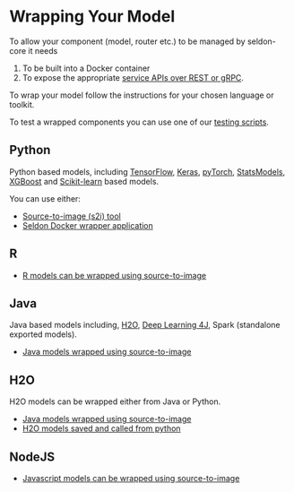 # Wrapping Your Model

To allow your component (model, router etc.) to be managed by seldon-core it needs

1.  To be built into a Docker container
1.  To expose the appropriate [service APIs over REST or gRPC](../reference/internal-api.md).

To wrap your model follow the instructions for your chosen language or toolkit.

To test a wrapped components you can use one of our [testing scripts](../api-testing.md).

## Python

Python based models, including [TensorFlow](https://www.tensorflow.org/), [Keras](https://keras.io/), [pyTorch](http://pytorch.org/), [StatsModels](http://www.statsmodels.org/stable/index.html), [XGBoost](https://github.com/dmlc/xgboost) and [Scikit-learn](http://scikit-learn.org/stable/) based models.

You can use either:

- [Source-to-image (s2i) tool](./python.md)
- [Seldon Docker wrapper application](./python-docker.md)

## R

- [R models can be wrapped using source-to-image](r.md)

## Java

Java based models including, [H2O](https://www.h2o.ai/), [Deep Learning 4J](https://deeplearning4j.org/), Spark (standalone exported models).

- [Java models wrapped using source-to-image](java.md)

## H2O

H2O models can be wrapped either from Java or Python.

- [Java models wrapped using source-to-image](java.md)
- [H2O models saved and called from python](./h2o.md)

## NodeJS

- [Javascript models can be wrapped using source-to-image](nodejs.md)
